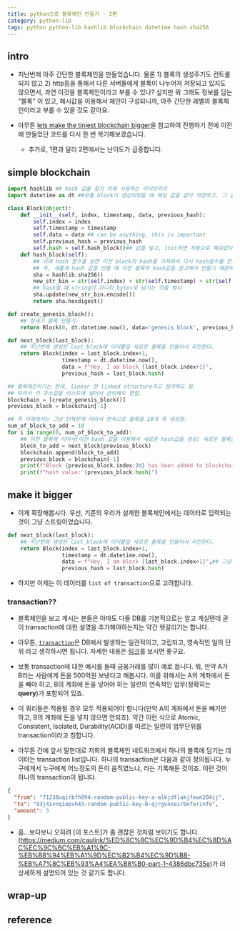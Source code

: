 ```yaml
---
title: python으로 블록체인 만들기 - 2편
category: python-lib
tags: python python-lib hashlib blockchain datetime hash sha256
---
```


## intro 

- 지난번에 아주 간단한 블록체인을 만들었습니다. 물론 1) 블록의 생성주기도 컨트롤되지 않고 2) http등을 통해서 다른 서버들에게 블록이 나누어져 저장되고 있지도 않으면서, 과연 이것을 블록체인이라고 부를 수 있나? 싶지만 뭐 그래도 정보를 담는 "블록" 이 있고, 해시값을 이용해서 체인이 구성되니까, 아주 간단한 레벨의 블록체인이라고 부를 수 있을 것도 같아요. 

- 아무튼 [lets make the tiniest blockchain bigger](https://medium.com/crypto-currently/lets-make-the-tiniest-blockchain-bigger-ac360a328f4d)을 참고하여 진행하기 전에 이전에 만들었던 코드를 다시 한 번 복기해보겠습니다. 
    - 추가로, 1편과 달리 2편에서는 난이도가 급증합니다. 

## simple blockchain 

```python
import hashlib ## hash 값을 찾기 위해 사용하는 라이브러리 
import datetime as dt ##보통 block이 생성되었을 때 해당 값을 같이 저장하고, 그 값을 참조하여 hash를 생성 

class Block(object):
    def __init__(self, index, timestamp, data, previous_hash):
        self.index = index
        self.timestamp = timestamp
        self.data = data ## can be anything, this is important
        self.previous_hash = previous_hash
        self.hash = self.hash_block()## 값을 넣고, init하면 자동으로 해쉬값이 만들어짐. 
    def hash_block(self):
        ## 아래 hash 함수를 보면 이전 block의 hash를 가져와서 다시 hash함수를 만듬 
        ## 즉, 새롭게 hash 값을 만들 때 이전 블록의 hash값을 참고해서 만들기 때문에 이를 활용해서 무결성이 확보될 수 있음
        sha = hashlib.sha256()
        new_str_bin = str(self.index) + str(self.timestamp) + str(self.data) + str(self.previous_hash)
        ## hash할 때 string이 아니라 bytes로 넘기는 것을 명시 
        sha.update(new_str_bin.encode())
        return sha.hexdigest()

def create_genesis_block():
    ## 창세기 블록 만들기. 
    return Block(0, dt.datetime.now(), data='genesis block', previous_hash="0")

def next_block(last_block):
    ## 지난번에 생성된 last_block에 이어붙일 새로운 블록을 만들어서 리턴한다.
    return Block(index = last_block.index+1, 
                 timestamp = dt.datetime.now(), 
                 data = f"Hey, I am block {last_block.index+1}",
                 previous_hash = last_block.hash)

## 블록체인이기는 한데, linear 한 linked structure라고 생각해도 됨. 
## 따라서 각 주소값을 리스트에 넣어서 관리해도 편함. 
blockchain = [create_genesis_block()]
previous_block = blockchain[-1]

## 즉 아래에서는 그냥 반복문에 따라서 연속으로 블록을 10개 죽 생성함. 
num_of_block_to_add = 10
for i in range(0, num_of_block_to_add):
    ## 이전 블록에 이어서(이전 hash 값을 이용해서 새로운 hash값을 생성) 새로운 블록을 생성 
    block_to_add = next_block(previous_block) 
    blockchain.append(block_to_add)
    previous_block = blockchain[-1]
    print(f"Block {previous_block.index:2d} has been added to blockchain")
    print(f"hash value: {previous_block.hash}")
```

## make it bigger

- 이제 확장해봅시다. 우선, 기존의 우리가 설계한 블록체인에서는 데이터로 입력되는 것이 그냥 스트링이었습니다. 

```python
def next_block(last_block):
    ## 지난번에 생성된 last_block에 이어붙일 새로운 블록을 만들어서 리턴한다.
    return Block(index = last_block.index+1, 
                 timestamp = dt.datetime.now(), 
                 data = f"Hey, I am block {last_block.index+1}",## 그냥 스트링을 기본 데이터로 가짐 
                 previous_hash = last_block.hash)

```

- 하지만 이제는 이 데이터를 `list of transaction`으로 고려합니다. 

### transaction?? 

- 블록체인을 보고 계시는 분들은 아마도 다들 DB를 기본적으로는 알고 계실텐데 굳이 transaction에 대한 설명을 추가해야하는지는 약간 헷갈리기는 합니다. 
- 아무튼, [`transaction`](https://en.wikipedia.org/wiki/Database_transaction)은 DB에서 발생하는 일관적이고, 고립되고, 영속적인 일의 단위 라고 생각하시면 됩니다. 자세한 내용은 [링크](https://en.wikipedia.org/wiki/Database_transaction)를 보시면 좋구요.
- 보통 transaction에 대한 예시를 들때 금융거래를 많이 예로 듭니다. 뭐, 만약 A가 B라는 사람에게 돈을 500억원 보낸다고 해봅시다. 이를 위해서는 A의 계좌에서 돈을 빼야 하고, B의 계좌에 돈을 넣어야 하는 일련의 연속적인 업무(정확히는 **query**)가 포함되어 있죠. 
- 이 쿼리들은 적용될 경우 모두 적용되어야 합니다(만약 A의 계좌에서 돈을 빼기만 하고, B의 계좌에 돈을 넣지 않으면 안되죠). 약간 이런 식으로 Atomic, Consistent, Isolated, Durability(ACID)를 따르는 일련의 업무단위를 transaction이라고 칭합니다. 

- 아무튼 간에 앞서 말한대로 저희의 블록체인 네트워크에서 하나의 블록에 담기는 데이터는 transaction list입니다. 하나의 transaction은 다음과 같이 정의됩니다. 누구에게서 누구에게 어느정도의 돈이 움직였느냐, 라는 기록해둔 것이죠. 이런 것이 하나의 transaction이 됩니다. 

```json
{
  "from": "71238uqirbfh894-random-public-key-a-alkjdflakjfewn204ij",
  "to": "93j4ivnqiopvh43-random-public-key-b-qjrgvnoeirbnferinfo",
  "amount": 3
}
```

- 흠...보다보니 오히려 [이 포스트]가 좀 괜찮은 것처럼 보이기도 합니다. (https://medium.com/caulink/%ED%8C%8C%EC%9D%B4%EC%8D%AC%EC%9C%BC%EB%A1%9C-%EB%B8%94%EB%A1%9D%EC%B2%B4%EC%9D%B8-%EB%A7%8C%EB%93%A4%EA%B8%B0-part-1-4386dbc735e)가 더 상세하게 설명되어 있는 것 같기도 합니다. 


## wrap-up

## reference 

